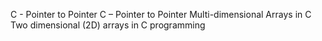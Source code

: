 C - Pointer to Pointer
C – Pointer to Pointer 
Multi-dimensional Arrays in C
Two dimensional (2D) arrays in C programming 
